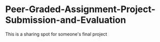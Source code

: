 # Peer-Graded-Assignment-Project-Submission-and-Evaluation
This is a sharing spot for someone's final project

